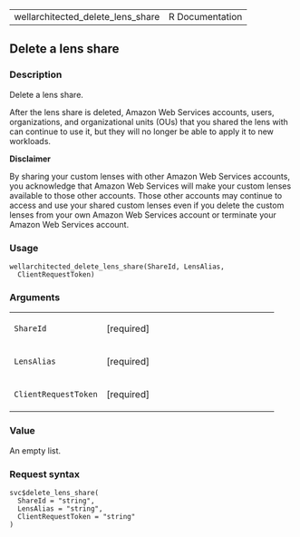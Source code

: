 <table style="width: 100%;">
<tbody>
<tr class="odd">
<td>wellarchitected_delete_lens_share</td>
<td style="text-align: right;">R Documentation</td>
</tr>
</tbody>
</table>

## Delete a lens share

### Description

Delete a lens share.

After the lens share is deleted, Amazon Web Services accounts, users,
organizations, and organizational units (OUs) that you shared the lens
with can continue to use it, but they will no longer be able to apply it
to new workloads.

**Disclaimer**

By sharing your custom lenses with other Amazon Web Services accounts,
you acknowledge that Amazon Web Services will make your custom lenses
available to those other accounts. Those other accounts may continue to
access and use your shared custom lenses even if you delete the custom
lenses from your own Amazon Web Services account or terminate your
Amazon Web Services account.

### Usage

    wellarchitected_delete_lens_share(ShareId, LensAlias,
      ClientRequestToken)

### Arguments

<table>
<colgroup>
<col style="width: 35%" />
<col style="width: 65%" />
</colgroup>
<tbody>
<tr class="odd">
<td><code
id="wellarchitected_delete_lens_share_:_ShareId">ShareId</code></td>
<td><p>[required]</p></td>
</tr>
<tr class="even">
<td><code
id="wellarchitected_delete_lens_share_:_LensAlias">LensAlias</code></td>
<td><p>[required]</p></td>
</tr>
<tr class="odd">
<td><code
id="wellarchitected_delete_lens_share_:_ClientRequestToken">ClientRequestToken</code></td>
<td><p>[required]</p></td>
</tr>
</tbody>
</table>

### Value

An empty list.

### Request syntax

    svc$delete_lens_share(
      ShareId = "string",
      LensAlias = "string",
      ClientRequestToken = "string"
    )
